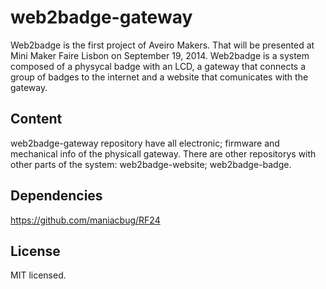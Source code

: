 web2badge-gateway
===============

Web2badge is the first project of Aveiro Makers. That will be presented at Mini Maker Faire Lisbon on September 19, 2014.
Web2badge is a system composed of a physycal badge with an LCD, a gateway that connects a group of badges to the internet and a website that comunicates with the gateway.

Content
-------
web2badge-gateway repository have all electronic; firmware and mechanical info of the physicall gateway.
There are other repositorys with other parts of the system: web2badge-website; web2badge-badge.

Dependencies
------------

https://github.com/maniacbug/RF24

License
-------
MIT licensed.
